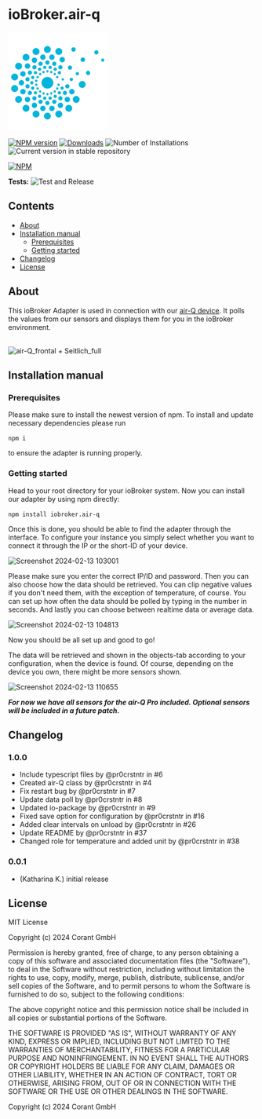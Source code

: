 # ioBroker.air-q 
<img src="admin/air-q.png" alt="airq-logo" width="200"/>

[![NPM version](https://img.shields.io/npm/v/iobroker.air-q.svg)](https://www.npmjs.com/package/iobroker.air-q)
[![Downloads](https://img.shields.io/npm/dm/iobroker.air-q.svg)](https://www.npmjs.com/package/iobroker.air-q)
![Number of Installations](https://iobroker.live/badges/air-q-installed.svg)
![Current version in stable repository](https://iobroker.live/badges/air-q-stable.svg)

[![NPM](https://nodei.co/npm/iobroker.air-q.png?downloads=true)](https://nodei.co/npm/iobroker.air-q/)

**Tests:** ![Test and Release](https://github.com/CorantGmbH/ioBroker.air-q/workflows/Test%20and%20Release/badge.svg)

## Contents
- [About](#about)
- [Installation manual](#install)
	- [Prerequisites](#prereq)
 	- [Getting started](#start)
 - [Changelog](#change)
 - [License](#license)


## About <a id="about"/>

This ioBroker Adapter is used in connection with our [air-Q device](https://www.air-q.com). It polls the values from our sensors and displays them for you in the ioBroker environment. 
</br>
</br>

![air-Q_frontal + Seitlich_full](https://github.com/CorantGmbH/ioBroker.air-q/assets/107550719/5c38d737-9641-463f-bd07-ac62ce5f1973)

## Installation manual <a id="install" />

### Prerequisites <a id="prereq" />

Please make sure to install the newest version of npm. 
To install and update necessary dependencies please run 
```
npm i
```
 to ensure the adapter is running properly.

### Getting started <a id="start" />

Head to your root directory for your ioBroker system. Now you can install our adapter by using npm directly: 
```
npm install iobroker.air-q
```

Once this is done, you should be able to find the adapter through the interface. To configure your instance you simply select whether you want to connect it through the IP or the short-ID of your device.

![Screenshot 2024-02-13 103001](https://github.com/CorantGmbH/ioBroker.air-q/assets/107550719/ec878783-af56-490d-af66-43c53c27df20)

Please make sure you enter the correct IP/ID and password. 
Then you can also choose how the data should be retrieved. You can clip negative values if you don't need them, with the exception of temperature, of course. You can set up how often the data should be polled by typing in the number in seconds. And lastly you can choose between realtime data or average data. 

![Screenshot 2024-02-13 104813](https://github.com/CorantGmbH/ioBroker.air-q/assets/107550719/429c57ab-933f-4930-a02b-30da7b5df180)

Now you should be all set up and good to go!

The data will be retrieved and shown in the objects-tab according to your configuration, when the device is found. Of course, depending on the device you own, there might be more sensors shown. 

![Screenshot 2024-02-13 110655](https://github.com/CorantGmbH/ioBroker.air-q/assets/107550719/5639fdcb-3acf-4223-b1fa-fb69016c9d7b)

***For now we have all sensors for the air-Q Pro included. Optional sensors will be included in a future patch.***

## Changelog <a id="change" />

### 1.0.0

* Include typescript files by @pr0crstntr in #6
* Created air-Q class by @pr0crstntr in #4
* Fix restart bug by @pr0crstntr in #7
* Update data poll by @pr0crstntr in #8
* Updated io-package by @pr0crstntr in #9
* Fixed save option for configuration by @pr0crstntr in #16
* Added clear intervals on unload by @pr0crstntr in #26
* Update README by @pr0crstntr in #37
* Changed role for temperature and added unit by @pr0crstntr in #38

### 0.0.1

* (Katharina K.) initial release



## License <a id="license"/>

MIT License

Copyright (c) 2024 Corant GmbH

Permission is hereby granted, free of charge, to any person obtaining a copy
of this software and associated documentation files (the "Software"), to deal
in the Software without restriction, including without limitation the rights
to use, copy, modify, merge, publish, distribute, sublicense, and/or sell
copies of the Software, and to permit persons to whom the Software is
furnished to do so, subject to the following conditions:

The above copyright notice and this permission notice shall be included in all
copies or substantial portions of the Software.

THE SOFTWARE IS PROVIDED "AS IS", WITHOUT WARRANTY OF ANY KIND, EXPRESS OR
IMPLIED, INCLUDING BUT NOT LIMITED TO THE WARRANTIES OF MERCHANTABILITY,
FITNESS FOR A PARTICULAR PURPOSE AND NONINFRINGEMENT. IN NO EVENT SHALL THE
AUTHORS OR COPYRIGHT HOLDERS BE LIABLE FOR ANY CLAIM, DAMAGES OR OTHER
LIABILITY, WHETHER IN AN ACTION OF CONTRACT, TORT OR OTHERWISE, ARISING FROM,
OUT OF OR IN CONNECTION WITH THE SOFTWARE OR THE USE OR OTHER DEALINGS IN THE
SOFTWARE.


Copyright (c) 2024 Corant GmbH
